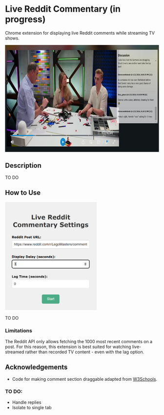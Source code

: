 # Live Reddit Commentary (in progress)
 Chrome extension for displaying live Reddit comments while streaming TV shows.

<img src="https://github.com/trrine/live-reddit-commentary/blob/main/assets/example.png" height="350">


## Description
TO DO



## How to Use
<img src="https://github.com/trrine/live-reddit-commentary/blob/main/assets/example2.png" width="300">

TO DO

### Limitations
The Reddit API only allows fetching the 1000 most recent comments on a post. For this reason, this extension is best suited for watching live-streamed rather than recorded TV content - even with the lag option.

## Acknowledgements
- Code for making comment section draggable adapted from [W3Schools](https://www.w3schools.com/howto/howto_js_draggable.asp).

### TO DO:
- Handle replies
- Isolate to single tab
